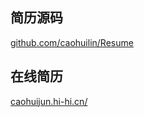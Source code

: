 ## 简历源码

[github.com/caohuilin/Resume](https://github.com/caohuijun2018/Resume)

## 在线简历

[caohuijun.hi-hi.cn/](https://caohuijun.hi-hi.cn/)
